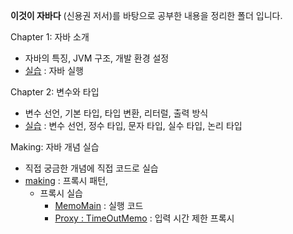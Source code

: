 **이것이 자바다** (신용권 저서)를 바탕으로 공부한 내용을 정리한 폴더 입니다.

Chapter 1: 자바 소개
- 자바의 특징, JVM 구조, 개발 환경 설정
- [실습](/src/ch01) : 자바 실행

Chapter 2: 변수와 타입
- 변수 선언, 기본 타입, 타입 변환, 리터럴, 출력 방식
- [실습](/src/ch02) : 변수 선언, 정수 타입, 문자 타입, 실수 타입, 논리 타입

Making: 자바 개념 실습
- 직접 궁금한 개념에 직접 코드로 실습
- [making](/src/makething/copy) : 프록시 패턴, 
  - 프록시 실습
    - [MemoMain](/src/makething/copy/MemoMain.java) : 실행 코드
    - [Proxy : TimeOutMemo](/src/makething/copy/TimeOutMemo.java) : 입력 시간 제한 프록시
